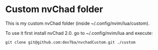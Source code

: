 # Custom nvChad folder

This is my custom nvChad folder (inside ~/.config/nvim/lua/custom).

To use it first install nvChad 2.0. go to ~/.config/nvim/lua and execute:

```git clone git@github.com:dev7ba/nvchadCustom.git ./custom```

